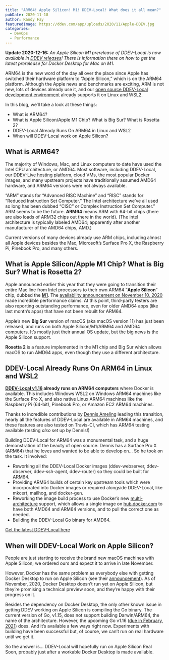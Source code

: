 ```yaml
---
title: "ARM64! Apple Silicon! M1! DDEV-Local! What does it all mean?"
pubDate: 2020-11-18
author: Randy Fay
featuredImage: https://ddev.com/app/uploads/2020/11/Apple-DDEV.jpg
categories:
  - DevOps
  - Performance
---
```


**Update 2020-12-16:** _An Apple Silicon M1 prerelease of DDEV-Local is now available in_ [_DDEV releases_](https://github.com/drud/ddev/releases)_! There is information there on how to get the latest prerelease for Docker Desktop for Mac on M1_.

ARM64 is the new word of the day all over the place since Apple has switched their hardware platform to “Apple Silicon,” which is on the ARM64 platform. Although the Apple news and benchmarks are exciting, ARM is not new, lots of devices already use it, and our [open source DDEV-Local development environment](https://github.com/drud/ddev/releases/tag/v1.16.0) already supports it on Linux and WSL2.

In this blog, we’ll take a look at these things:

- What is ARM64?
- What is Apple Silicon/Apple M1 Chip? What is Big Sur? What is Rosetta 2?
- DDEV-Local Already Runs On ARM64 in Linux and WSL2
- When will DDEV-Local work on Apple Silicon?

## What is ARM64?

The majority of Windows, Mac, and Linux computers to date have used the Intel CPU architecture, or AMD64\. Most software, including DDEV-Local, our [DDEV-Live hosting platform](https://ddev.com/ddev-live/), cloud VMs, the most popular Docker images, and many upstream projects have traditionally assumed AMD64 hardware, and ARM64 versions were not always available.

“ARM” stands for “Advanced RISC Machine” and “RISC” stands for “Reduced Instruction Set Computer.” The Intel architecture we’ve all used so long has been dubbed “CISC” or Complex Instruction Set Computer.” ARM seems to be the future. **ARM64** means ARM with 64-bit chips (there are also loads of ARM32 chips out there in the world). (The intel architecture is typically labeled AMD64; apparently after another manufacturer of the AMD64 chips, AMD.)

Current versions of many devices already use ARM chips, including almost all Apple devices besides the Mac, Microsoft’s Surface Pro X, the Raspberry Pi, Pinebook Pro, and many others.

## What is Apple Silicon/Apple M1 Chip? What is Big Sur? What is Rosetta 2?

Apple announced earlier this year that they were going to transition their entire Mac line from Intel processors to their own ARM64 “**Apple Silicon**” chip, dubbed the [**M1**](https://www.apple.com/mac/m1/). The [availability announcement on November 10, 2020](https://www.apple.com/apple-events/november-2020/) made incredible performance claims. At this point, third-party testers are also reporting outstanding performance, even for older AMD64 apps (like last month’s apps) that have not been rebuilt for ARM64.

Apple’s new **Big Sur** version of macOS (aka macOS version 11) has just been released, and runs on both Apple Silicon/M1/ARM64 and AMD64 computers. It’s mostly just their annual OS update, but the big news is the Apple Silicon support.

**Rosetta 2** is a feature implemented in the M1 chip and Big Sur which allows macOS to run AMD64 apps, even though they use a different architecture.

## DDEV-Local Already Runs On ARM64 in Linux and WSL2

**[DDEV-Local v1.16](https://github.com/drud/ddev/releases/tag/v1.16.0) already runs on ARM64 computers** where Docker is available. This includes Windows WSL2 on Windows ARM64 machines like the Surface Pro X, and also native Linux ARM64 machines like the Raspberry Pi (64-bit), Pinebook Pro, or Amazon EC2 ARM64 machines.

Thanks to incredible contributions by [Dennis Ameling](https://github.com/dennisameling) leading this transition, nearly all the features of DDEV-Local are available in ARM64 machines, and these features are also tested on Travis-CI, which has ARM64 testing available (testing _also_ set up by Dennis!)

Building DDEV-Local for ARM64 was a monumental task, and a huge demonstration of the beauty of open source. Dennis has a Surface Pro X (ARM64) that he loves and wanted to be able to develop on… So he took on the task. It involved:

- Reworking all the DDEV-Local Docker images (ddev-webserver, ddev-dbserver, ddev-ssh-agent, ddev-router) so they could be built for ARM64.
- Providing ARM64 builds of certain key upstream tools which were incorporated into Docker images or required alongside DDEV-Local, like mkcert, mailhog, and docker-gen.
- Reworking the image build process to use Docker’s new [multi-architecture](https://www.docker.com/blog/tag/multi-architecture/) support, which allows a single image on [hub.docker.com](http://hub.docker.com) to have both AMD64 and ARM64 versions, and to pull the correct one as needed.
- Building the DDEV-Local Go binary for AMD64.

[Get the latest DDEV-Local here](https://github.com/drud/ddev/releases)

## When will DDEV-Local Work on Apple Silicon?

People are just starting to receive the brand new macOS machines with Apple Silicon; we ordered ours and expect it to arrive in late November.

However, Docker has the same problem as everybody else with getting Docker Desktop to run on Apple Silicon (see their [announcement](https://www.docker.com/blog/apple-silicon-m1-chips-and-docker/)). As of November, 2020, Docker Desktop doesn’t run yet on Apple Silicon, but they’re promising a technical preview soon, and they’re happy with their progress on it.

Besides the dependency on Docker Desktop, the only other known issue in getting DDEV working on Apple Silicon is compiling the Go binary. The current version of Go, v1.15, does not support building Darwin/ARM64, the name of the architecture. However, the upcoming Go v1.16 ([due in February, 2021](https://github.com/golang/go/wiki/Go-Release-Cycle)) does. And it’s available a few ways right now. Experiments with building have been successful but, of course, we can’t run on real hardware until we get it.

So the answer is… DDEV-Local will hopefully run on Apple Silicon Real Soon, probably just after a workable Docker Desktop is made available.
